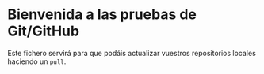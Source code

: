 # Bienvenida a las pruebas de Git/GitHub

Este fichero servirá para que podáis actualizar vuestros repositorios locales haciendo un `pull`.

